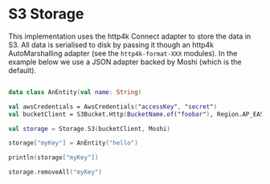 # S3 Storage

This implementation uses the http4k Connect adapter to store the data in S3. All data is serialised to disk by
passing it though an http4k AutoMarshalling adapter (see the `http4k-format-XXX` modules). In the example below we use a
JSON adapter backed by Moshi (which is the default).

```kotlin

data class AnEntity(val name: String)

val awsCredentials = AwsCredentials("accessKey", "secret")
val bucketClient = S3Bucket.Http(BucketName.of("foobar"), Region.AP_EAST_1, { awsCredentials }, JavaHttpClient(), Clock.systemUTC())

val storage = Storage.S3(bucketClient, Moshi)

storage["myKey"] = AnEntity("hello")

println(storage["myKey"])

storage.removeAll("myKey")
```
